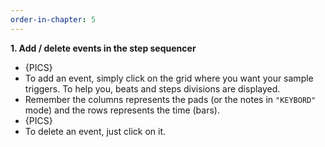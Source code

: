 ```yaml
---
order-in-chapter: 5
---
```


**1. Add / delete events in the step sequencer**
- {PICS}
- To add an event, simply click on the grid where you want your sample triggers. To help you, beats and steps divisions are displayed.
- Remember the columns represents the pads (or the notes in `"KEYBORD"` mode) and the rows represents the time (bars).
- {PICS}
- To delete an event, just click on it.
